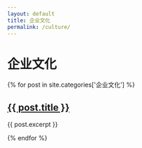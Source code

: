 ```yaml
---
layout: default
title: 企业文化
permalink: /culture/
---
```


# 企业文化

{% for post in site.categories['企业文化'] %}
  <h2><a href="{{ post.url }}">{{ post.title }}</a></h2>
  <p>{{ post.excerpt }}</p>
{% endfor %}